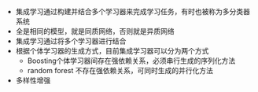 * 集成学习通过构建并结合多个学习器来完成学习任务，有时也被称为多分类器系统
* 全是相同的模型，就是同质网络，否则就是异质网络
* 集成学习通过将多个学习器进行结合
* 根据个体学习器的生成方式，目前集成学习器可以分为两个方式
  * Boosting个体学习器间存在强依赖关系，必须串行生成的序列化方法
  * random forest 不存在强依赖关系，可同时生成的并行化方法
* 多样性增强
